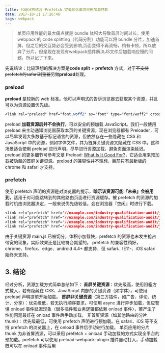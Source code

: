 ```yaml
---
title: 代码分割结合 Prefetch 完美优化单页应用加载性能
date: 2017-10-11 17:26:46
tags: webpack
---
```

> 单页应用性能的最大痛点就是 bundle 体积大导致首屏时间过长。使用 webpack 的 code splitting（代码分割）功能可以将 bundle 分片，加速首屏，但之后的交互势必会受到影响,页面变得不再流畅，稍有卡顿，所以放弃了分片，但是现在发现有webpack插件解决JS文件后加载响应慢的问题，所以记了下来。

<!--more-->
先说结论：比较理想的解决方案是**code split** + **prefetch** 方式，对于~~不支持prefetch的safari浏览器~~另做**preload**处理。

### preload
**preload** 是较新的 web 标准。他可以声明式的告诉浏览器去获取某个资源，并且可以为资源设置优先级。
``` css
<link rel="preload" href="font.woff2" as="font" type="font/woff2" crossorigin>
```
preload **加载资源后并不会执行**，可以安全的预加载 JavaScript。我们一般使用 preload 来主动通知浏览器获取本页的关键资源。现在浏览器都有 Preloader，可以尽早发现大多数基于标记语言的资源，但依然存在一些隐藏在 CSS 和 JavaScript 中的资源，例如字体文件，其为首屏关键资源又隐藏在 CSS 中。这种场景适合使用 preload 进行声明，尽早进行资源加载，避免页面渲染延迟。
preload 的更多细节可参考文章 Preload: [What Is It Good For?](https://www.smashingmagazine.com/2016/02/preload-what-is-it-good-for/)，它适合用来预加载被隐藏的首屏关键资源。preload 的兼容性并不理想，目前只有最新版的 chrome 和 safari 才支持。
### prefetch
使用 prefetch 声明的资源是对浏览器的提示，**暗示该资源可能『未来』会被用到**，适用于对可能跳转到的其他路由页面进行资源缓存。被 prefetch 的资源的加载时机由浏览器决定，一般来说优先级较低，会在浏览器『空闲』时进行下载。
```css
<link rel="prefetch" href="//example.com/industry-qualification-audit/js/common-main.550d4.chunk.js">
<link rel="prefetch" href="//example.com/industry-qualification-audit/js/Food.86661.chunk.js">
<link rel="prefetch" href="//example.com/industry-qualification-audit/js/Pub.9045b.chunk.js">
<link rel="prefetch" href="//example.com/industry-qualification-audit/js/Screencast.1eb1a.chunk.js">
```
由于关键资源 main.js 已被切分，体积小加载快，prefetch 的资源也未发生抢占带宽的现象，实际效果还是比较符合期望的。
prefetch 的兼容性稍好，chrome、firefox、edge、android 4.4+ 都支持，但 safari、IE11-、iOS safari 始终未支持。
## 3. 结论

经过分析，资源加载方式简单总结如下：
**首屏关键资源**：优先级高，使用阻塞方式载入，若有隐藏在 CSS、JavaScript 内部的关键资源（如字体），可使用 preload 声明提前开始加载。
**首屏非关键资源**（第三方插件，如广告、评论、统计、分享）：优先级低，若无执行顺序要求，可使用 async 进行异步加载，但应警惕 onload 事件延迟现象（很多插件和业务逻辑都依赖 onload 事件），若产生了性能问题最好在 onload 事件后手动加载。
非首屏资源（如其他路由的分片 thunk）：优先级最低，可使用 prefetch 声明进行预加载。在 safari、iOS 等不支持 prefetch 的浏览器上，在 onload 事件后手动进行加载。
单页应用的分片 thunk 为非首屏资源，可以采用 prefetch + onload 手动加载的方式实现全平台的预加载。prefetch 可以使用 preload-webpack-plugin 插件自动打入，手动加载既可以在 onload 事件后用 <script async> 加载资源，也可以用 new Image().src 加载资源，区别仅仅是前者会执行脚本造成些微的性能损耗，而后者看起来比较 hack。

由于手动加载需求，我写了一个插件： prefetch-polyfill-webpack-plugin 可以自动生成在 onload 事件触发时执行的 prefetch polyfill 函数，由于其身份是作为 prefetch 的补足，所以仅在 IE、safari、iOS 上执行，可选择使用 new Image().src 或者 <script async> 对分片 thunk 做预加载。

prefetch polyfill 函数示例：
```js
<script>
  (function(){
    var ua = (typeof navigator !== 'undefined' ? navigator.userAgent || '' : '')
    if(/safari|iphone|ipad|ipod|msie|trident/i.test(ua) && !/chrome|crios|crmo|firefox|iceweasel|fxios|edge/i.test(ua)) {
      window.onload = function () {
        var i = 0, length = 0,
          preloadJs = ['/chunk.a839f9eac501a92482ca.js', ...your thunks]
        for (i = 0, length = preloadJs.length; i < length; i++) {
          //使用 new Image().src
          new Image().src = preloadJs[i]
          //使用 <script async>
          //var js = document.createElement('script')
          //js.src = preloadJs[i]
          //js.async = true
          //document.body.appendChild(js)
        }
      }
    }
  })()
</script>
```
经过这样细致的优化，就可以保证我们的单页应用既有快速的首屏响应时间，又能享受流畅的交互体验了。

